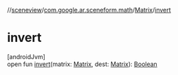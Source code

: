 //[sceneview](../../../index.md)/[com.google.ar.sceneform.math](../index.md)/[Matrix](index.md)/[invert](invert.md)

# invert

[androidJvm]\
open fun [invert](invert.md)(matrix: [Matrix](index.md), dest: [Matrix](index.md)): [Boolean](https://kotlinlang.org/api/latest/jvm/stdlib/kotlin/-boolean/index.html)
